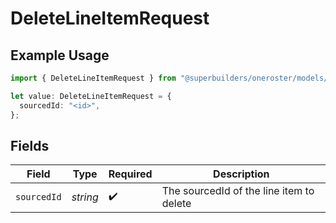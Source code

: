 # DeleteLineItemRequest

## Example Usage

```typescript
import { DeleteLineItemRequest } from "@superbuilders/oneroster/models/operations";

let value: DeleteLineItemRequest = {
  sourcedId: "<id>",
};
```

## Fields

| Field                                    | Type                                     | Required                                 | Description                              |
| ---------------------------------------- | ---------------------------------------- | ---------------------------------------- | ---------------------------------------- |
| `sourcedId`                              | *string*                                 | :heavy_check_mark:                       | The sourcedId of the line item to delete |